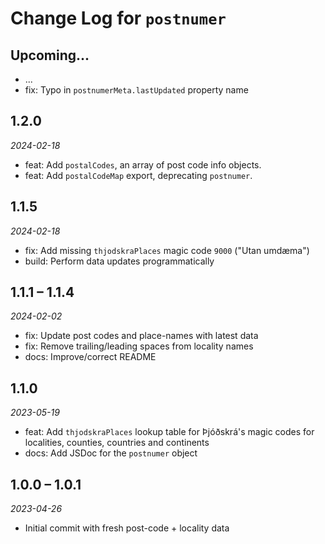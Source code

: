 # Change Log for `postnumer`

## Upcoming...

- ... <!-- Add new lines here. -->
- fix: Typo in `postnumerMeta.lastUpdated` property name

## 1.2.0

_2024-02-18_

- feat: Add `postalCodes`, an array of post code info objects.
- feat: Add `postalCodeMap` export, deprecating `postnumer`.

## 1.1.5

_2024-02-18_

- fix: Add missing `thjodskraPlaces` magic code `9000` ("Utan umdæma")
- build: Perform data updates programmatically

## 1.1.1 – 1.1.4

_2024-02-02_

- fix: Update post codes and place-names with latest data
- fix: Remove trailing/leading spaces from locality names
- docs: Improve/correct README

## 1.1.0

_2023-05-19_

- feat: Add `thjodskraPlaces` lookup table for Þjóðskrá's magic codes for
  localities, counties, countries and continents
- docs: Add JSDoc for the `postnumer` object

## 1.0.0 – 1.0.1

_2023-04-26_

- Initial commit with fresh post-code + locality data
